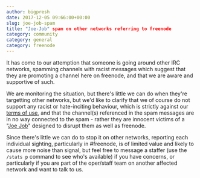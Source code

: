 ```yaml
---
author: bigpresh
date: 2017-12-05 09:66:00+00:00
slug: joe-job-spam
title: "Joe-Job" spam on other networks referring to freenode
category: community
category: general
category: freenode
---
```


It has come to our attemption that someone is going around other IRC networks,
spamming channels with racist messages which suggest that they are promoting a
channel here on freenode, and that we are aware and supportive of such.

We are monitoring the situation, but there's little we can do when they're
targetting other networks, but we'd like to clarify that we of course do not
support any racist or hate-inciting behaviour, which is strictly against our
[terms of use](http://freenode.net/policies), and that the channel(s) referenced
in the spam messages are in no way connected to the spam - rather they are
innocent victims of a "[Joe Job](https://en.wikipedia.org/wiki/Joe_job)"
designed to disrupt them as well as freenode.

Since there's little we can do to stop it on other networks, reporting each
individual sighting, particularly in #freenode, is of limited value and likely
to cause more noise than signal, but feel free to message a staffer (use the
`/stats p` command to see who's available) if you have concerns, or particularly
if you are part of the oper/staff team on another affected network and want to
talk to us.
